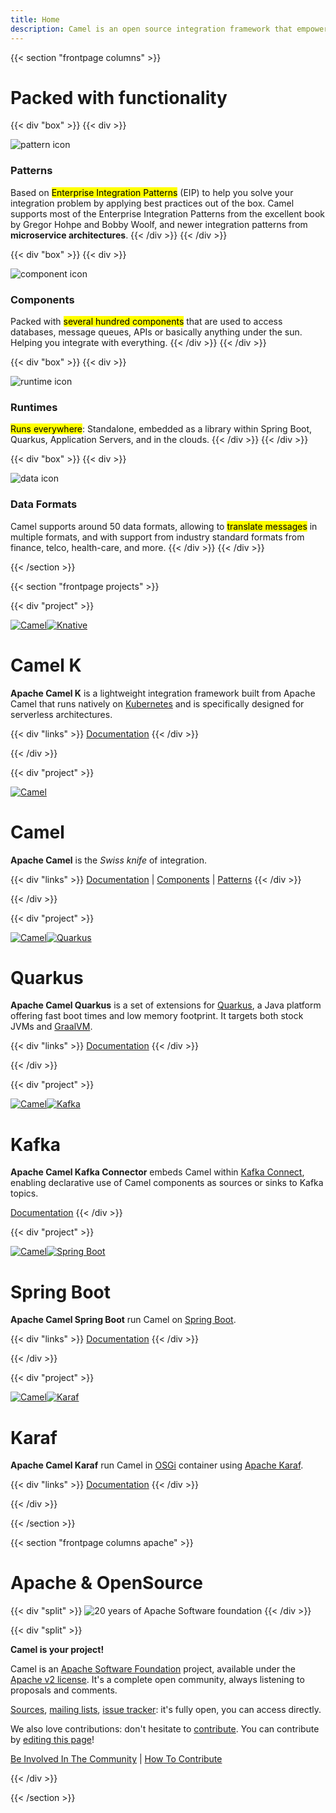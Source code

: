 ```yaml
---
title: Home
description: Camel is an open source integration framework that empowers you to quickly and easily integrate various systems consuming or producing data.
---
```


{{< section "frontpage columns" >}}

# Packed with functionality

{{< div "box" >}}
{{< div >}}

<img src="./img/functions/svg/feature-patterns.svg" alt="pattern icon" class="feature-icon"/>

### Patterns

Based on <mark>Enterprise Integration Patterns</mark> (EIP) to help you solve your integration problem by applying best practices out of the box. Camel supports most of the Enterprise Integration Patterns from the excellent book by Gregor Hohpe and Bobby Woolf, and newer integration patterns from **microservice architectures**.
{{< /div >}}
{{< /div >}}

{{< div "box" >}}
{{< div >}}

<img src="./img/functions/svg/feature-components.svg" alt="component icon" class="feature-icon"/>

### Components

Packed with <mark>several hundred components</mark> that are used to access databases, message queues, APIs or basically anything under the sun. Helping you integrate with everything.
{{< /div >}}
{{< /div >}}

{{< div "box" >}}
{{< div >}}

<img src="./img/functions/svg/feature-runtimes.svg" alt="runtime icon" class="feature-icon"/>

### Runtimes

<mark>Runs everywhere</mark>: Standalone, embedded as a library within Spring Boot, Quarkus, Application Servers, and in the clouds. 
{{< /div >}}
{{< /div >}}

{{< div "box" >}}
{{< div >}}

<img src="./img/functions/svg/feature-dataformats.svg" alt="data icon" class="feature-icon"/>

### Data Formats

Camel supports around 50 data formats, allowing to <mark>translate messages</mark> in multiple formats, and with support from industry standard formats from finance, telco, health-care, and more.
{{< /div >}}
{{< /div >}}

{{< /section >}}

{{< section "frontpage projects" >}}

{{< div "project" >}}

[![Camel](/_/img/logo-d.svg)![Knative](/_/img/knative.svg)](/camel-k/latest/)

# Camel K

**Apache Camel K** is a lightweight integration framework built from Apache Camel that runs natively on [Kubernetes](https://kubernetes.io/) and is specifically designed for serverless architectures.

{{< div "links" >}}
[Documentation](/camel-k/latest/)
{{< /div >}}

{{< /div >}}

{{< div "project" >}}

[![Camel](/_/img/logo-d.svg)](/manual/latest/)

# Camel

**Apache Camel** is the *Swiss knife* of integration. 

{{< div "links" >}}
[Documentation](/manual/latest/) | [Components](/components/latest/) | [Patterns](/components/latest/eips/enterprise-integration-patterns.html)
{{< /div >}}

{{< /div >}}

{{< div "project" >}}

[![Camel](/_/img/logo-d.svg)![Quarkus](/_/img/quarkus.svg)](/camel-quarkus/latest/)

# Quarkus

**Apache Camel Quarkus** is a set of extensions for [Quarkus](https://quarkus.io), a Java platform offering fast boot times and low memory footprint. It targets both stock JVMs and [GraalVM](https://www.graalvm.org/).

{{< div "links" >}}
[Documentation](/camel-quarkus/latest/)
{{< /div >}}

{{< /div >}}

{{< div "project" >}}

[![Camel](/_/img/logo-d.svg)![Kafka](/_/img/apache-kafka.svg)](/camel-kafka-connector/latest/)

# Kafka

**Apache Camel Kafka Connector** embeds Camel within [Kafka Connect](https://kafka.apache.org/documentation/#connect), enabling declarative use of Camel components as sources or sinks to Kafka topics.

[Documentation](/camel-kafka-connector/latest/)
{{< /div >}}

{{< div "project" >}}

[![Camel](/_/img/logo-d.svg)![Spring Boot](/_/img/spring-boot.svg)](/camel-spring-boot/latest/)

# Spring Boot

**Apache Camel Spring Boot** run Camel on [Spring Boot](https://spring.io/projects/spring-boot).

{{< div "links" >}}
[Documentation](/camel-spring-boot/latest/)
{{< /div >}}

{{< /div >}}

{{< div "project" >}}

[![Camel](/_/img/logo-d.svg)![Karaf](/_/img/apache-karaf.svg)](/camel-karaf/latest/)

# Karaf

**Apache Camel Karaf** run Camel in [OSGi](https://www.osgi.org/) container using [Apache Karaf](https://karaf.apache.org/).

{{< div "links" >}}
[Documentation](/camel-karaf/latest/)
{{< /div >}}

{{< /div >}}

{{< /section >}}

{{< section "frontpage columns apache" >}}

# Apache &amp; OpenSource

{{< div "split" >}}
![20 years of Apache Software foundation](/img/apache-20.png)
{{< /div >}}

{{< div "split" >}}

**Camel is your project!**

Camel is an [Apache Software Foundation](https://www.apache.org) project, available under the [Apache v2 license](https://apache.org/licenses/LICENSE-2.0). It's a complete open community, always listening to proposals and comments.

[Sources](./community/sources/), [mailing lists](./community/mailing-list/), [issue tracker](./community/support/): it's fully open, you can access directly.

We also love contributions: don't hesitate to [contribute](./manual/latest/contributing.html). You can contribute by <a href="https://github.com/apache/camel-website/edit/master/content">editing this page</a>!

[Be Involved In The Community](./manual/latest/contributing.html) | [How To Contribute](./manual/latest/contributing.html)

{{< /div >}}

{{< /section >}}
